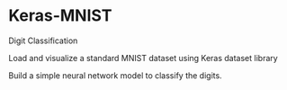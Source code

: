 # Keras-MNIST
Digit Classification

Load and visualize a standard MNIST dataset using Keras dataset library

Build a simple neural network model to classify the digits.
